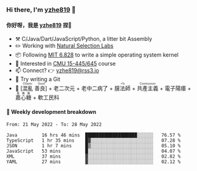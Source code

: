 ### Hi there, I'm [yzhe819](https://github.com/yzhe819) 👋

#### 你好呀，我是 [yzhe819](https://github.com/yzhe819) 捏👋

- :hammer_and_pick: C/Java/Dart/JavaScript/Python, a litter bit Assembly
- :pencil2: Working with [Natural Selection Labs](https://github.com/NaturalSelectionLabs)
- 📦 Following [MIT 6.828](https://pdos.csail.mit.edu/6.828/2018/overview.html) to write a simple operating system kernel
- 🧪 Interested in [CMU 15-445/645](https://15445.courses.cs.cmu.edu/fall2020/) course
- 📫 Connect? 👉 yzhe819@rss3.io
- 🌟 Try writing a Git
- 🔑 <ruby>[混亂 善良]<rp>（</rp><rt>Chaotic Good</rt><rp>）</rp></ruby> + 老二次元 + 老中二病了 + <ruby>膜法師<rp>（</rp><rt>+1s</rt><rp>）</rp></ruby> +  <ruby>共產主義<rp>（</rp><rt>Communism</rt><rp>）</rp></ruby> + 電子陽痿 + <ruby>嘉心糖<rp>（</rp><rt>嘉晚飯</rt><rp>）</rp></ruby> + 軟工民科



#### 📝 Weekly development breakdown

<!--START_SECTION:waka-->

```text
From: 21 May 2022 - To: 28 May 2022

Java         16 hrs 46 mins  ███████████████████░░░░░░   76.57 %
TypeScript   1 hr 35 mins    █▓░░░░░░░░░░░░░░░░░░░░░░░   07.28 %
JSON         1 hr 7 mins     █▒░░░░░░░░░░░░░░░░░░░░░░░   05.10 %
JavaScript   53 mins         █░░░░░░░░░░░░░░░░░░░░░░░░   04.07 %
XML          37 mins         ▓░░░░░░░░░░░░░░░░░░░░░░░░   02.82 %
YAML         27 mins         ▓░░░░░░░░░░░░░░░░░░░░░░░░   02.12 %
```

<!--END_SECTION:waka-->



